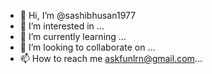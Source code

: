 - 👋 Hi, I’m @sashibhusan1977
- 👀 I’m interested in ...
- 🌱 I’m currently learning ...
- 💞️ I’m looking to collaborate on ...
- 📫 How to reach me askfunlrn@gmail.com...

<!---
sashibhusan1977/sashibhusan1977 is a ✨ special ✨ repository because its `README.md` (this file) appears on your GitHub profile.
You can click the Preview link to take a look at your changes.
--->
